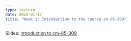 ```yaml
---
type: lecture
date: 2023-01-17
title: "Week 1: Introduction to the course cm-85-309"
---
```

Slides: [Introduction to cm-85-309](https://github.com/jrasero/cm-85309-2023/raw/main/slides/Week-1.pdf)

